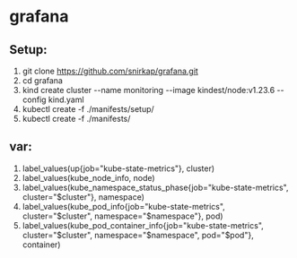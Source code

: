 # grafana
## Setup:
1. git clone https://github.com/snirkap/grafana.git
2. cd grafana 
3. kind create cluster --name monitoring --image kindest/node:v1.23.6 --config kind.yaml
4. kubectl create -f ./manifests/setup/
5. kubectl create -f ./manifests/
## var:
1. label_values(up{job="kube-state-metrics"}, cluster)
2. label_values(kube_node_info, node)
3. label_values(kube_namespace_status_phase{job="kube-state-metrics", cluster="$cluster"}, namespace)
4. label_values(kube_pod_info{job="kube-state-metrics", cluster="$cluster", namespace="$namespace"}, pod)
5. label_values(kube_pod_container_info{job="kube-state-metrics", cluster="$cluster", namespace="$namespace", pod="$pod"}, container)
